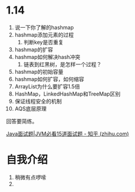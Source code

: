 # 1.14

1. 说一下你了解的hashmap
2. hashmap添加元素的过程
   1. 判断key是否重复
3. hashmap的扩容
4. hashmap如何解决hash冲突
   1. 链表到红黑树，是怎样一个过程？
5. hashmap的初始容量
6. hashmap如何扩容，如何缩容
7. ArrayList为什么要扩容1.5倍
8. HashMap，LinkedHashMap和TreeMap区别
9. 保证线程安全的机制
9. AQS底层原理



回答要简练。

[Java面试题|JVM必看15道面试题 - 知乎 (zhihu.com)](https://zhuanlan.zhihu.com/p/96756501)





# 自我介绍

1. 稍微有点啰嗦
2. 